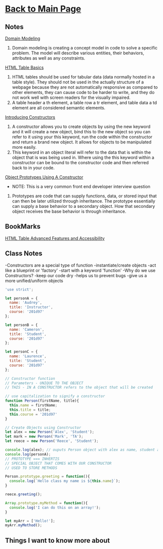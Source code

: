 # [Back to Main Page](https://reecerenninger.github.io/reading-notes/)

## Notes

[Domain Modeling](https://github.com/codefellows/domain_modeling#domain-modeling)

1. Domain modeling is creating a concept model in code to solve a specific problem.  The model will describe various entities, their behaviors, attributes as well as any constraints.

[HTML Table Basics](https://developer.mozilla.org/en-US/docs/Learn/HTML/Tables/Basics)

1. HTML tables should be used for tabular data (data normally hosted in a table style). They should not be used in the actually structure of a webpage because they are not automatically responsive as compared to other elements, they can cause code to be harder to write, and they do not work well with screen readers for the visually impaired.
2. A table header a th element, a table row a tr element, and table data a td element are all considered semantic elements.

[Introducing Constructors](https://developer.mozilla.org/en-US/docs/Learn/JavaScript/Objects/Basics#introducing_constructors)

1. A constructor allows you to create objects by using the new keyword and it will create a new object, bind this to the new object so you can refer to it using your this keyword, run the code within the constructor and return a brand new object.  It allows for objects to be manipulated more easily.
2. This keyword in an object literal will refer to the data that is within the object that is was being used in. Where using the this keyword within a constructor can be bound to the constructor code and then referred back to in your code.

[Object Prototypes Using A Constructor](https://ui.dev/beginners-guide-to-javascript-prototype)

- NOTE: This is a very common front end developer interview question

1. Prototypes are code that can supply functions, data, or stored input that can then be later utilized through inheritance. The prototype essentially can supply a base behavior to a secondary object.  How that secondary object receives the base behavior is through inheritance.

## BookMarks

[HTML Table Advanced Features and Accessibility](https://developer.mozilla.org/en-US/docs/Learn/HTML/Tables/Advanced)

## Class Notes

-Constructors are a special type of function
  -instantiate/create objects
  -act like a blueprint or 'factory'
  -start with a keyword 'function'
-Why do we use Constructors?
  -keep our code dry
  -helps us to prevent bugs
  -give us a more unified/uniform objects

```js
'use strict';

let personA = {
  name: 'Audrey',
  title: 'Instructor',
  course: '201d97'
};

let personB = {
  name: 'Cameron',
  title: 'Student',
  course: '201d97'
};

let personC = {
  name: 'Laurence',
  title: 'Student',
  course: '201d97'
};

// Constructor function
// Parameters - UNIQUE TO THE OBJECT
// THIS - IN A CONSTRUCTOR refers to the object that will be created

// use capitalization to signify a constructor
function Person(firstName, title){
  this.name = firstName;
  this.title = title;
  this.course = '201d97'
}

// Create Objects using Constructor
let alex = new Person('Alex', 'Student');
let mark = new Person('Mark', 'TA');
let reece = new Person('Reece', 'Student');

console.log(alex); // ouputs Person object with alex as name, student as title, and course as 201d97
console.log(personA);
// PROTOTYPE === INHERTIS
// SPECIAL OBJECT THAT COMES WITH OUR CONSTRUCTOR
// USED TO STORE METHODS

Person.prototype.greeting = function(){
  console.log(`Hello class my name is ${this.name}`);
}

reece.greeting();

Array.prototype.myMethod = function(){
  console.log('I can do this on an array!');
}

let myArr = ['Hello!'];
myArr.myMethod();
```

## Things I want to know more about
